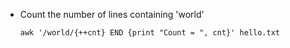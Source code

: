 
* Count the number of lines containing 'world'

	```
	awk '/world/{++cnt} END {print "Count = ", cnt}' hello.txt
	```

